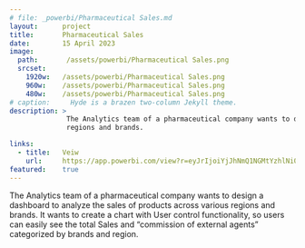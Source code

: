 ```yaml
---
# file: _powerbi/Pharmaceutical Sales.md
layout:      project
title:       Pharmaceutical Sales
date:        15 April 2023
image:
  path:       /assets/powerbi/Pharmaceutical Sales.png
  srcset:
    1920w:   /assets/powerbi/Pharmaceutical Sales.png
    960w:    /assets/powerbi/Pharmaceutical Sales.png
    480w:    /assets/powerbi/Pharmaceutical Sales.png
# caption:     Hyde is a brazen two-column Jekyll theme.
description: >
              The Analytics team of a pharmaceutical company wants to design a dashboard to analyze the sales of products across various 
              regions and brands.

links:
  - title:   Veiw
    url:     https://app.powerbi.com/view?r=eyJrIjoiYjJhNmQ1NGMtYzhlNi00ZThkLWFmZjgtZTVlNWE3ZjM4NWUwIiwidCI6IjZiY2E4MzUxLTAxZDMtNDI1Mi04NWVhLWJkYThmOGQyMzViZCIsImMiOjl9
featured:    true
---
```

The Analytics team of a pharmaceutical company wants to design a dashboard to analyze the sales of products across various regions and brands. It wants to create a chart with User control functionality, so users can easily see the total Sales and “commission of external agents” categorized by brands and region.
